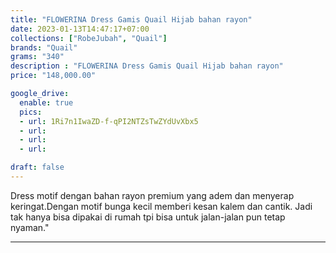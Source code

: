 ```yaml
---
title: "FLOWERINA Dress Gamis Quail Hijab bahan rayon"
date: 2023-01-13T14:47:17+07:00
collections: ["RobeJubah", "Quail"]
brands: "Quail"
grams: "340"
description : "FLOWERINA Dress Gamis Quail Hijab bahan rayon"
price: "148,000.00"

google_drive:
  enable: true
  pics:
  - url: 1Ri7n1IwaZD-f-qPI2NTZsTwZYdUvXbx5
  - url: 
  - url: 
  - url: 

draft: false
---
```


Dress motif dengan bahan rayon premium yang adem dan menyerap keringat.Dengan motif bunga kecil memberi kesan kalem dan cantik. Jadi tak hanya bisa dipakai di rumah tpi bisa untuk jalan-jalan pun tetap nyaman."

----------    
 
